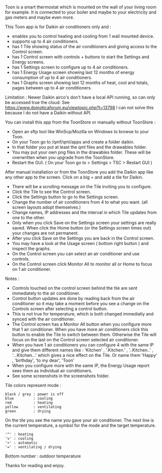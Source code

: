 Toon is a smart thermostat which is mounted on the wall of your living room for example.
It is connected to your boiler and maybe to your electricity and gas meters and maybe even more.

This Toon app is for Daikin air conditioners only and : 
    
 - enables you to control heating and cooling from 1 wall mounted device.
 - supports up to 4 air conditioners.
 - has 1 Tile showing status of the air conditioners and giving access to the Control screen.
 - has 1 Control screen with controls + buttons to start the Settings and Energy screens.
 - has 1 Settings screen to configure up to 4 air conditioners.
 - has 1 Energy Usage screen showing last 12 months of energy consumption of up to 4 air conditioners.
 - has 1 Graphs screen showing last 12 months of heat, cool and totals, pages between up to 4 air conditioners.

Limitation : Newer Daikin airco's don't have a local API running, so can only be accessed true the cloud. 
See https://www.domoticaforum.eu/viewtopic.php?t=13798 I can not solve this because I do not have a Daikin without API.

You can install this app from the ToonStore or manually without ToonStore :

 - Open an sftp tool like WinScp/Mozilla on Windows to browse to your Toon.
 - On your Toon go to /qmf/qml/apps and create a folder daikin.
 - In that folder you put at least the qml files and the drawables folder.
 - You may put your own png files in the drawables folder.
   These will be overwritten when you upgrade from the ToonStore.
 - Restart the GUI. ( On your Toon go to > Settings > TSC > Restart GUI )

After manual installation or from the ToonStore you add the Daikin app like any other app to the screen.
Click on a big + and add a tile for Daikin.

 - There will be a scrolling message on the Tile inviting you to configure.
 - Click the Tile to see the Control screen.
 - Click the Settings button to go to the Settings screen.
 - Change the number of air conditioners from 4 to what you want. (all screen layouts adopt themselves.) 
 - Change names, IP addresses and the interval in which Tile updates from one to the other.
 - Only when you click Save on the Settings screen your settings are really saved.
    When click the Home button (or the Settings screen times out) your changes are not permanent.
 - After you click Save on the Settings you are back in the Control screen.
 - You may have a look at the Usage screen ( bottom right button ) and inspect the graphs.
 - On the Control screen you can select an air conditioner and use controls.
 - On the Control screen click Monitor All to monitor all or Home to focus on 1 air conditioner.
 
Notes :
 - Controls touched on the control screen behind the tile are sent immediately to the air conditioner.
 - Control button updates are done by reading back from the air conditioner so it may take a moment before you 
   see a change on the Controls screen after selecting a control button.
 - This is not true for temperature, which is both changed immediatly and synced with the air conditioner.
 - The Control screen has a Monitor All button when you configure more that 1 air conditioner.
   When you have more air conditioners click this button to enable the Tile to switch between them.
   Otherwise the Tile will focus on the last on the Control screen selected air conditioner.
 - When you have 1 air conditioners you can configure 4 with the same IP and give them different names like :
   'Kitchen' , '.Kitchen.' , '..Kitchen..' , '...Kitchen...' which gives a nice effect on the Tile.
   Or name them 'Happy' , 'birthday', 'to my dear', 'Toon'
 - When you configure more with the same IP, the Energy Usage report sees them as individual air conditioners.
 - See some screenshots in the screenshots folder.

Tile colors represent mode :

    black / grey : power is off
    blue         : cooling
    red          : heating
    yellow       : ventilating
    green        : drying
    
On the tile you see the name you gave your air conditioner.
The next line is the current temperature, a symbol for the mode and the target temperature.

    '^' : heating
    'v' : cooling
    '>' : automatic
    '=' : ventilating / drying

Bottom number : outdoor temperature

Thanks for reading and enjoy.
